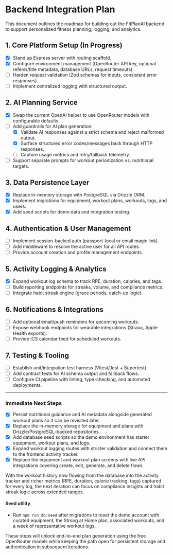 # Backend Integration Plan

This document outlines the roadmap for building out the FitPlanAI backend to support personalized fitness planning, logging, and analytics.

## 1. Core Platform Setup (In Progress)
- [x] Stand up Express server with routing scaffold.
- [x] Configure environment management (OpenRouter API key, optional referer/title metadata, database URLs, request timeouts).
- [ ] Harden request validation (Zod schemas for inputs, consistent error responses).
- [ ] Implement centralized logging with structured output.

## 2. AI Planning Service
- [x] Swap the current OpenAI helper to use OpenRouter models with configurable defaults.
- [ ] Add guardrails for AI plan generation:
  - [x] Validate AI responses against a strict schema and reject malformed output.
  - [x] Surface structured error codes/messages back through HTTP responses.
  - [ ] Capture usage metrics and retry/fallback telemetry.
- [ ] Support separate prompts for workout periodization vs. nutritional targets.

## 3. Data Persistence Layer
- [x] Replace in-memory storage with PostgreSQL via Drizzle ORM.
- [x] Implement migrations for equipment, workout plans, workouts, logs, and users.
- [x] Add seed scripts for demo data and integration testing.

## 4. Authentication & User Management
- [ ] Implement session-backed auth (passport-local or email magic link).
- [ ] Add middleware to resolve the active user for all API routes.
- [ ] Provide account creation and profile management endpoints.

## 5. Activity Logging & Analytics
- [x] Expand workout log schema to track RPE, duration, calories, and tags.
- [ ] Build reporting endpoints for streaks, volume, and compliance metrics.
- [ ] Integrate habit streak engine (grace periods, catch-up logic).

## 6. Notifications & Integrations
- [ ] Add optional email/push reminders for upcoming workouts.
- [ ] Expose webhook endpoints for wearable integrations (Strava, Apple Health exports).
- [ ] Provide ICS calendar feed for scheduled workouts.

## 7. Testing & Tooling
- [ ] Establish unit/integration test harness (Vitest/Jest + Supertest).
- [ ] Add contract tests for AI schema output and fallback flows.
- [ ] Configure CI pipeline with linting, type-checking, and automated deployments.

---

### Immediate Next Steps
- [x] Persist nutritional guidance and AI metadata alongside generated workout plans so it can be revisited later.
- [x] Replace the in-memory storage for equipment and plans with Drizzle/PostgreSQL-backed repositories.
- [x] Add database seed scripts so the demo environment has starter equipment, workout plans, and logs.
- [x] Expand workout logging routes with stricter validation and connect them to the frontend activity tracker.
- [x] Replace the equipment and workout plan screens with live API integrations covering create, edit, generate, and delete flows.

With the workout history now flowing from the database into the activity tracker and richer metrics (RPE, duration, calorie tracking, tags) captured for every log, the next iteration can focus on compliance insights and habit streak logic across extended ranges.

#### Seed utility
- Run `npm run db:seed` after migrations to reset the demo account with curated equipment, the Strong at Home plan, associated workouts, and a week of representative workout logs.

These steps will unlock end-to-end plan generation using the free OpenRouter models while keeping the path open for persistent storage and authentication in subsequent iterations.
